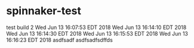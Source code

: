 # spinnaker-test
test build 2
Wed Jun 13 16:07:53 EDT 2018
Wed Jun 13 16:14:10 EDT 2018
Wed Jun 13 16:14:30 EDT 2018
Wed Jun 13 16:15:53 EDT 2018
Wed Jun 13 16:16:23 EDT 2018
asdfsadf
asdfsadfsdffds
